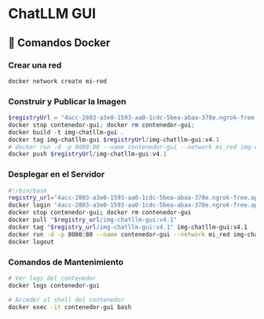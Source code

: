 # ChatLLM GUI

## 🐳 Comandos Docker

### Crear una red
```bash
docker network create mi-red
```

### Construir y Publicar la Imagen
```powershell
$registryUrl = "4acc-2803-a3e0-1593-aa0-1cdc-5bea-abaa-378e.ngrok-free.app/repository/my-docker-hosted"
docker stop contenedor-gui; docker rm contenedor-gui;
docker build -t img-chatllm-gui .
docker tag img-chatllm-gui $registryUrl/img-chatllm-gui:v4.1
# docker run -d -p 8080:80 --name contenedor-gui --network mi_red img-chatllm-gui
docker push $registryUrl/img-chatllm-gui:v4.1
```

### Desplegar en el Servidor
```bash
#!/bin/bash
registry_url="4acc-2803-a3e0-1593-aa0-1cdc-5bea-abaa-378e.ngrok-free.app/repository/my-docker-hosted"
docker login "4acc-2803-a3e0-1593-aa0-1cdc-5bea-abaa-378e.ngrok-free.app"
docker stop contenedor-gui; docker rm contenedor-gui
docker pull "$registry_url/img-chatllm-gui:v4.1"
docker tag "$registry_url/img-chatllm-gui:v4.1" img-chatllm-gui:v4.1
docker run -d -p 8080:80 --name contenedor-gui --network mi_red img-chatllm-gui:v4.1
docker logout
```

### Comandos de Mantenimiento
```bash
# Ver logs del contenedor
docker logs contenedor-gui

# Acceder al shell del contenedor
docker exec -it contenedor-gui bash
```
